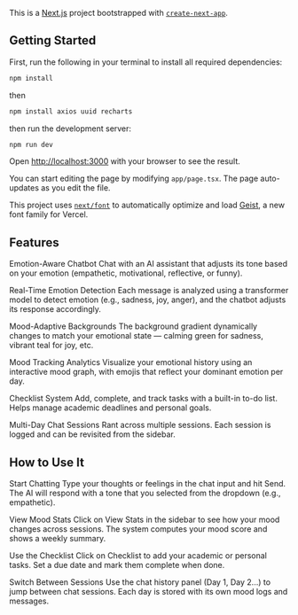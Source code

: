 This is a [Next.js](https://nextjs.org) project bootstrapped with [`create-next-app`](https://nextjs.org/docs/app/api-reference/cli/create-next-app).

## Getting Started

First, run the following in your terminal to install all required dependencies:

```bash
npm install 
```
then 
```bash
npm install axios uuid recharts
```

then run the development server:

```bash
npm run dev
```

Open [http://localhost:3000](http://localhost:3000) with your browser to see the result.

You can start editing the page by modifying `app/page.tsx`. The page auto-updates as you edit the file.

This project uses [`next/font`](https://nextjs.org/docs/app/building-your-application/optimizing/fonts) to automatically optimize and load [Geist](https://vercel.com/font), a new font family for Vercel.

## Features
Emotion-Aware Chatbot
Chat with an AI assistant that adjusts its tone based on your emotion (empathetic, motivational, reflective, or funny).

Real-Time Emotion Detection
Each message is analyzed using a transformer model to detect emotion (e.g., sadness, joy, anger), and the chatbot adjusts its response accordingly.

Mood-Adaptive Backgrounds
The background gradient dynamically changes to match your emotional state — calming green for sadness, vibrant teal for joy, etc.

Mood Tracking Analytics
Visualize your emotional history using an interactive mood graph, with emojis that reflect your dominant emotion per day.

Checklist System
Add, complete, and track tasks with a built-in to-do list. Helps manage academic deadlines and personal goals.

Multi-Day Chat Sessions
Rant across multiple sessions. Each session is logged and can be revisited from the sidebar.

## How to Use It
Start Chatting
Type your thoughts or feelings in the chat input and hit Send. The AI will respond with a tone that you selected from the dropdown (e.g., empathetic).

View Mood Stats
Click on View Stats in the sidebar to see how your mood changes across sessions. The system computes your mood score and shows a weekly summary.

Use the Checklist
Click on Checklist to add your academic or personal tasks. Set a due date and mark them complete when done.

Switch Between Sessions
Use the chat history panel (Day 1, Day 2...) to jump between chat sessions. Each day is stored with its own mood logs and messages.

